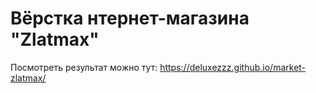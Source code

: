 # Вёрстка нтернет-магазина "Zlatmax"

Посмотреть результат можно тут: https://deluxezzz.github.io/market-zlatmax/
